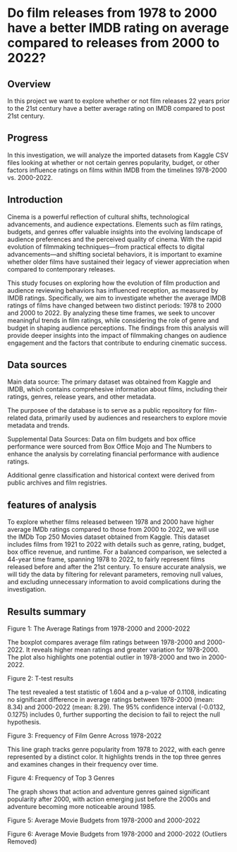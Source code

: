 # Do film releases from 1978 to 2000 have a better IMDB rating on average compared to releases from 2000 to 2022? 

## Overview
In this project we want to explore whether or not film releases 22 years prior to the 21st century have a better average rating on IMDB compared to post 21st century. 

## Progress 
In this investigation, we will analyze the imported datasets from Kaggle CSV files looking at whether or not certain genres popularity, budget, or other factors influence ratings on films within IMDB from the timelines 1978-2000 vs. 2000-2022. 

## Introduction 
Cinema is a powerful reflection of cultural shifts, technological advancements, and audience expectations. Elements such as film ratings, budgets, and genres offer valuable insights into the evolving landscape of audience preferences and the perceived quality of cinema. With the rapid evolution of filmmaking techniques—from practical effects to digital advancements—and shifting societal behaviors, it is important to examine whether older films have sustained their legacy of viewer appreciation when compared to contemporary releases.

This study focuses on exploring how the evolution of film production and audience reviewing behaviors has influenced reception, as measured by IMDB ratings. Specifically, we aim to investigate whether the average IMDB ratings of films have changed between two distinct periods: 1978 to 2000 and 2000 to 2022. By analyzing these time frames, we seek to uncover meaningful trends in film ratings, while considering the role of genre and budget in shaping audience perceptions. The findings from this analysis will provide deeper insights into the impact of filmmaking changes on audience engagement and the factors that contribute to enduring cinematic success.

## Data sources
Main data source: 
The primary dataset was obtained from Kaggle and IMDB, which contains comprehesive information about films, including their ratings, genres, release years, and other metadata. 

The purposee of the database is to serve as a public repository for film-related data, primarily used by audiences and researchers to explore movie metadata and trends.

Supplemental Data Sources:
Data on film budgets and box office performance were sourced from Box Office Mojo and The Numbers to enhance the analysis by correlating financial performance with audience ratings.

Additional genre classification and historical context were derived from public archives and film registries.

## features of analysis 

To explore whether films released between 1978 and 2000 have higher average IMDb ratings compared to those from 2000 to 2022, we will use the IMDb Top 250 Movies dataset obtained from Kaggle. This dataset includes films from 1921 to 2022 with details such as genre, rating, budget, box office revenue, and runtime. For a balanced comparison, we selected a 44-year time frame, spanning 1978 to 2022, to fairly represent films released before and after the 21st century. To ensure accurate analysis, we will tidy the data by filtering for relevant parameters, removing null values, and excluding unnecessary information to avoid complications during the investigation.

## Results summary 

Figure 1: The Average Ratings from 1978-2000 and 2000-2022

The boxplot compares average film ratings between 1978-2000 and 2000-2022. It reveals higher mean ratings and greater variation for 1978-2000. The plot also highlights one potential outlier in 1978-2000 and two in 2000-2022.

Figure 2: T-test results 

The test revealed a test statistic of 1.604 and a p-value of 0.1108, indicating no significant difference in average ratings between 1978-2000 (mean: 8.34) and 2000-2022 (mean: 8.29). The 95% confidence interval (-0.0132, 0.1275) includes 0, further supporting the decision to fail to reject the null hypothesis.

Figure 3: Frequency of Film Genre Across 1978-2022 

This line graph tracks genre popularity from 1978 to 2022, with each genre represented by a distinct color. It highlights trends in the top three genres and examines changes in their frequency over time.

Figure 4: Frequency of Top 3 Genres 

The graph shows that action and adventure genres gained significant popularity after 2000, with action emerging just before the 2000s and adventure becoming more noticeable around 1985.

Figure 5: Average Movie Budgets from 1978-2000 and 2000-2022 

Figure 6: Average Movie Budgets from 1978-2000 and 2000-2022 (Outliers Removed) 

